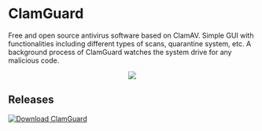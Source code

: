 # ClamGuard
Free and open source antivirus software based on ClamAV.
Simple GUI with functionalities including different types of scans, quarantine system, etc.
A background process of ClamGuard watches the system drive for any malicious code.  

<p align="center">
<img src="https://user-images.githubusercontent.com/64513428/139042686-87e9d2fa-c747-4cd7-9f6a-b1395c1ef540.png" />
</p>


## Releases
[![Download ClamGuard](https://a.fsdn.com/con/app/sf-download-button)](https://sourceforge.net/projects/clamguard/files/latest/download)
